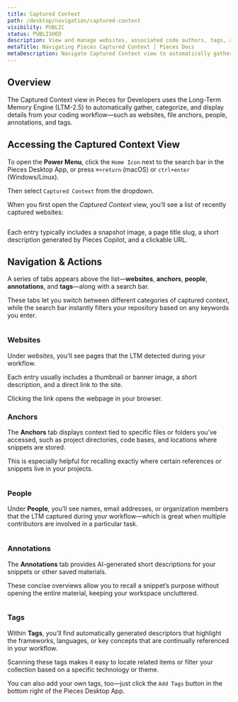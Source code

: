 ```yaml
---
title: Captured Context
path: /desktop/navigation/captured-context
visibility: PUBLIC
status: PUBLISHED
description: View and manage websites, associated code authors, tags, and other context captured from your workflow.
metaTitle: Navigating Pieces Captured Context | Pieces Docs
metaDescription: Navigate Captured Context view to automatically gather, categorize, and display details from your coding workflow – websites, file anchors, people and more.
---
```


## Overview

The Captured Context view in Pieces for Developers uses the Long-Term Memory Engine (LTM-2.5) to automatically gather, categorize, and display details from your coding workflow—such as websites, file anchors, people, annotations, and tags.

## Accessing the Captured Context View

To open the **Power Menu**, click the `Home Icon` next to the search bar in the Pieces Desktop App, or press `⌘+return` (macOS) or `ctrl+enter` (Windows/Linux).

Then select `Captured Context` from the dropdown.

When you first open the *Captured Context* view, you’ll see a list of recently captured websites:

<Image src="https://storage.googleapis.com/hashnode_product_documentation_assets/desktop_app_assets/desktop_app_MAIN/new_media/Navigation/Captured%20Context%20View/captured_context.png" alt="" align="center" fullwidth="true" />

Each entry typically includes a snapshot image, a page title slug, a short description generated by Pieces Copilot, and a clickable URL.

## Navigation & Actions

A series of tabs appears above the list—**websites**, **anchors**, **people**, **annotations**, and **tags**—along with a search bar.

These tabs let you switch between different categories of captured context, while the search bar instantly filters your repository based on any keywords you enter.

<Image src="https://storage.googleapis.com/hashnode_product_documentation_assets/desktop_app_assets/desktop_app_MAIN/new_media/Navigation/Captured%20Context%20View/annotations_tab.png" alt="" align="center" fullwidth="true" />

### Websites

Under *websites*, you’ll see pages that the LTM detected during your workflow.

Each entry usually includes a thumbnail or banner image, a short description, and a direct link to the site.

<Callout type="info">
  Clicking the link opens the webpage in your browser.
</Callout>

### Anchors

The **Anchors** tab displays context tied to specific files or folders you’ve accessed, such as project directories, code bases, and locations where snippets are stored.

This is especially helpful for recalling exactly where certain references or snippets live in your projects.

<Image src="https://storage.googleapis.com/hashnode_product_documentation_assets/desktop_app_assets/desktop_app_MAIN/new_media/Navigation/Captured%20Context%20View/anchors_tab.png" alt="" align="center" fullwidth="true" />

### People

Under **People**, you’ll see names, email addresses, or organization members that the LTM captured during your workflow—which is great when multiple contributors are involved in a particular task.

<Image src="https://storage.googleapis.com/hashnode_product_documentation_assets/desktop_app_assets/desktop_app_MAIN/new_media/Navigation/Captured%20Context%20View/people_tab.png" alt="" align="center" fullwidth="true" />

### Annotations

The **Annotations** tab provides AI-generated short descriptions for your snippets or other saved materials.

These concise overviews allow you to recall a snippet’s purpose without opening the entire material, keeping your workspace uncluttered.

<Image src="https://storage.googleapis.com/hashnode_product_documentation_assets/desktop_app_assets/desktop_app_MAIN/new_media/Navigation/Captured%20Context%20View/annotations_tab.png" alt="" align="center" fullwidth="true" />

### Tags

Within **Tags**, you’ll find automatically generated descriptors that highlight the frameworks, languages, or key concepts that are continually referenced in your workflow.

Scanning these tags makes it easy to locate related items or filter your collection based on a specific technology or theme.

You can also add your own tags, too—just click the `Add Tags` button in the bottom right of the Pieces Desktop App.

<Image src="https://storage.googleapis.com/hashnode_product_documentation_assets/desktop_app_assets/desktop_app_MAIN/new_media/Pieces%20Drive/Saving%20%26%20Organizing%20Materials/tags_tab.png" alt="" align="center" fullwidth="true" />